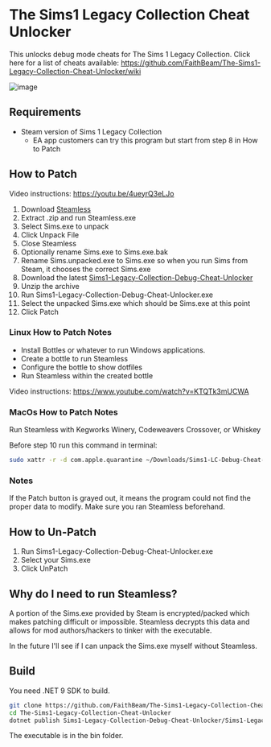 # The Sims1 Legacy Collection Cheat Unlocker

This unlocks debug mode cheats for The Sims 1 Legacy Collection. Click here for a list of cheats available: https://github.com/FaithBeam/The-Sims1-Legacy-Collection-Cheat-Unlocker/wiki

![image](https://github.com/user-attachments/assets/3b5d128a-fa9b-4bd4-9de1-eca7cd3ac2c6)

## Requirements

* Steam version of Sims 1 Legacy Collection
  * EA app customers can try this program but start from step 8 in How to Patch

## How to Patch

Video instructions: https://youtu.be/4ueyrQ3eLJo

1. Download [Steamless](https://github.com/atom0s/Steamless)
2. Extract .zip and run Steamless.exe
3. Select Sims.exe to unpack
4. Click Unpack File
5. Close Steamless
6. Optionally rename Sims.exe to Sims.exe.bak
7. Rename Sims.unpacked.exe to Sims.exe so when you run Sims from Steam, it chooses the correct Sims.exe
8. Download the latest [Sims1-Legacy-Collection-Debug-Cheat-Unlocker](https://github.com/FaithBeam/The-Sims1-Legacy-Collection-Cheat-Unlocker/releases)
9. Unzip the archive
10. Run Sims1-Legacy-Collection-Debug-Cheat-Unlocker.exe
11. Select the unpacked Sims.exe which should be Sims.exe at this point
12. Click Patch

### Linux How to Patch Notes

* Install Bottles or whatever to run Windows applications.
* Create a bottle to run Steamless
* Configure the bottle to show dotfiles
* Run Steamless within the created bottle

Video instructions: https://www.youtube.com/watch?v=KTQTk3mUCWA

### MacOs How to Patch Notes

Run Steamless with Kegworks Winery, Codeweavers Crossover, or Whiskey

Before step 10 run this command in terminal:
```bash
sudo xattr -r -d com.apple.quarantine ~/Downloads/Sims1-LC-Debug-Cheat-Unlocker.1.0.0+macOS.x64
```

### Notes

If the Patch button is grayed out, it means the program could not find the proper data to modify. Make sure you ran 
Steamless beforehand.

## How to Un-Patch

1. Run Sims1-Legacy-Collection-Debug-Cheat-Unlocker.exe
2. Select your Sims.exe
3. Click UnPatch

## Why do I need to run Steamless?

A portion of the Sims.exe provided by Steam is encrypted/packed which makes patching difficult or impossible. Steamless decrypts this 
data and allows for mod authors/hackers to tinker with the executable.

In the future I'll see if I can unpack the Sims.exe myself without Steamless.

## Build

You need .NET 9 SDK to build.

```bash
git clone https://github.com/FaithBeam/The-Sims1-Legacy-Collection-Cheat-Unlocker
cd The-Sims1-Legacy-Collection-Cheat-Unlocker
dotnet publish Sims1-Legacy-Collection-Debug-Cheat-Unlocker/Sims1-Legacy-Collection-Debug-Cheat-Unlocker.csproj -c Release -o artifacts -p:VersionPrefix=${{ env.PACK_VER }} -p:PublishSingleFile=true -p:SelfContained=true -p:DebugType=embedded -p:IncludeNativeLibrariesForSelfExtract=true -p:EnableCompressionInSingleFile=true -p:PublishTrimmed=true -p:RuntimeIdentifier=win-x64
````

The executable is in the bin folder.
